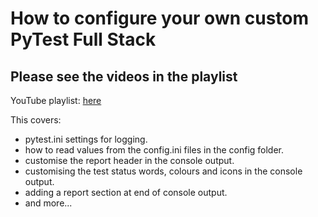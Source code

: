# How to configure your own custom PyTest Full Stack

## Please see the videos in the playlist

YouTube playlist: [here](https://www.youtube.com/playlist?list=PLsszRSbzjyvlrB6V5dacW6G8YrD_iW7oy)

This covers:

- pytest.ini settings for logging.
- how to read values from the config.ini files in the config folder.
- customise the report header in the console output.
- customising the test status words, colours and icons in the console output.
- adding a report section at end of console output.
- and more...